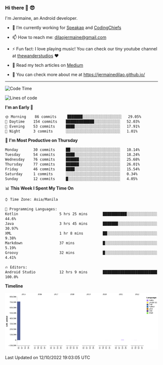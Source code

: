 ### Hi there 👋 😎
I'm Jermaine, an Android developer.

- 🔭 I’m currently working for [Speakap](https://www.speakap.com/) and [CodingChiefs](https://codingchiefs.com/en/)

- 📫 How to reach me: dilaojermaine@gmail.com

- ⚡ Fun fact: I love playing music! You can check our tiny youtube channel at [thewanderstudios](https://www.youtube.com/thewanderstudios) ♥️

- 📖 Read my tech articles on [Medium](https://jermainedilao.medium.com/)

- 👀 You can check more about me at https://jermainedilao.github.io/

<!--
**jermainedilao/jermainedilao** is a ✨ _special_ ✨ repository because its `README.md` (this file) appears on your GitHub profile.

Here are some ideas to get you started:

- 🔭 I’m currently working on ...
- 🌱 I’m currently learning ...
- 👯 I’m looking to collaborate on ...
- 🤔 I’m looking for help with ...
- 💬 Ask me about ...
- 📫 How to reach me: ...
- 😄 Pronouns: ...
- ⚡ Fun fact: ...
-->

-------

<!--START_SECTION:waka-->
![Code Time](http://img.shields.io/badge/Code%20Time-42%20hrs%2044%20mins-blue)

![Lines of code](https://img.shields.io/badge/From%20Hello%20World%20I%27ve%20Written-723%20Thousand%20lines%20of%20code-blue)

**I'm an Early 🐤** 

```text
🌞 Morning    86 commits     ███████░░░░░░░░░░░░░░░░░░   29.05% 
🌆 Daytime    154 commits    █████████████░░░░░░░░░░░░   52.03% 
🌃 Evening    53 commits     ████░░░░░░░░░░░░░░░░░░░░░   17.91% 
🌙 Night      3 commits      ░░░░░░░░░░░░░░░░░░░░░░░░░   1.01%

```
📅 **I'm Most Productive on Thursday** 

```text
Monday       30 commits     ██░░░░░░░░░░░░░░░░░░░░░░░   10.14% 
Tuesday      54 commits     ████░░░░░░░░░░░░░░░░░░░░░   18.24% 
Wednesday    76 commits     ██████░░░░░░░░░░░░░░░░░░░   25.68% 
Thursday     77 commits     ██████░░░░░░░░░░░░░░░░░░░   26.01% 
Friday       46 commits     ████░░░░░░░░░░░░░░░░░░░░░   15.54% 
Saturday     1 commits      ░░░░░░░░░░░░░░░░░░░░░░░░░   0.34% 
Sunday       12 commits     █░░░░░░░░░░░░░░░░░░░░░░░░   4.05%

```


📊 **This Week I Spent My Time On** 

```text
⌚︎ Time Zone: Asia/Manila

💬 Programming Languages: 
Kotlin                   5 hrs 25 mins       ███████████░░░░░░░░░░░░░░   44.6% 
Java                     3 hrs 45 mins       ███████░░░░░░░░░░░░░░░░░░   30.97% 
XML                      1 hr 8 mins         ██░░░░░░░░░░░░░░░░░░░░░░░   9.38% 
Markdown                 37 mins             █░░░░░░░░░░░░░░░░░░░░░░░░   5.19% 
Groovy                   32 mins             █░░░░░░░░░░░░░░░░░░░░░░░░   4.41%

🔥 Editors: 
Android Studio           12 hrs 9 mins       █████████████████████████   100.0%

```

**Timeline**

![Chart not found](https://raw.githubusercontent.com/jermainedilao/jermainedilao/main/charts/bar_graph.png) 


 Last Updated on 12/10/2022 19:03:05 UTC
<!--END_SECTION:waka-->
